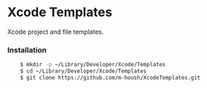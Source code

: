 # Xcode Templates

Xcode project and file templates.

### Installation

``` bash
    $ mkdir -p ~/Library/Developer/Xcode/Templates
    $ cd ~/Library/Developer/Xcode/Templates
    $ git clone https://github.com/m-housh/XcodeTemplates.git
```
